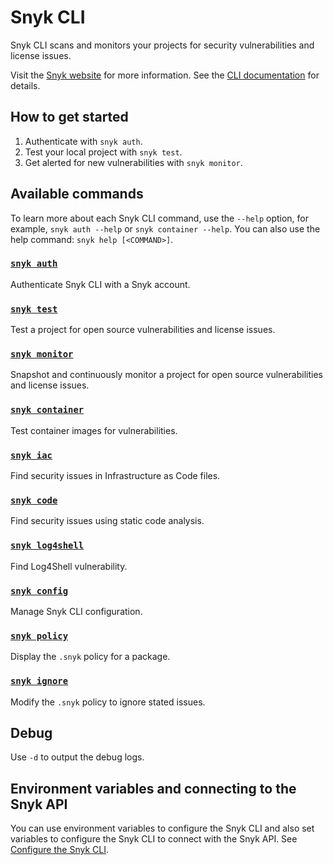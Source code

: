 # Snyk CLI

Snyk CLI scans and monitors your projects for security vulnerabilities and license issues.

Visit the [Snyk website](https://snyk.io) for more information. See the [CLI documentation](https://docs.snyk.io/features/snyk-cli) for details.

## How to get started

1. Authenticate with `snyk auth`.
2. Test your local project with `snyk test`.
3. Get alerted for new vulnerabilities with `snyk monitor`.

## Available commands

To learn more about each Snyk CLI command, use the `--help` option, for example, `snyk auth --help` or `snyk container --help`. You can also use the help command: `snyk help [<COMMAND>]`.

### [`snyk auth`](./auth.md)

Authenticate Snyk CLI with a Snyk account.

### [`snyk test`](./test.md)

Test a project for open source vulnerabilities and license issues.

### [`snyk monitor`](./monitor.md)

Snapshot and continuously monitor a project for open source vulnerabilities and license issues.

### [`snyk container`](./container.md)

Test container images for vulnerabilities.

### [`snyk iac`](./iac.md)

Find security issues in Infrastructure as Code files.

### [`snyk code`](./code.md)

Find security issues using static code analysis.

### [`snyk log4shell`](./log4shell.md)

Find Log4Shell vulnerability.

### [`snyk config`](./config.md)

Manage Snyk CLI configuration.

### [`snyk policy`](./policy.md)

Display the `.snyk` policy for a package.

### [`snyk ignore`](./ignore.md)

Modify the `.snyk` policy to ignore stated issues.

## Debug

Use `-d` to output the debug logs.

## Environment variables and connecting to the Snyk API

You can use environment variables to configure the Snyk CLI and also set variables to configure the Snyk CLI to connect with the Snyk API. See [Configure the Snyk CLI](https://docs.snyk.io/features/snyk-cli/configure-the-snyk-cli).
